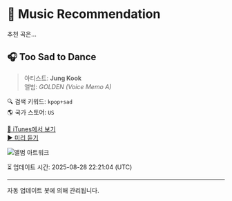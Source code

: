 
# 🎵 Music Recommendation

추천 곡은...

## 🎧 Too Sad to Dance  
> 아티스트: **Jung Kook**  
> 앨범: _GOLDEN (Voice Memo A)_  

🔍 검색 키워드: `kpop+sad`  
🌎 국가 스토어: `US`

[🔗 iTunes에서 보기](https://music.apple.com/us/album/too-sad-to-dance/1715818590?i=1715819187&uo=4)  
[▶️ 미리 듣기](https://audio-ssl.itunes.apple.com/itunes-assets/AudioPreview116/v4/14/8c/8a/148c8a72-09d0-0e3b-ced9-64dc6a65e0e2/mzaf_17139692934867307938.plus.aac.p.m4a)

![앨범 아트워크](https://is1-ssl.mzstatic.com/image/thumb/Music116/v4/4f/83/0f/4f830fac-b2c3-3ccc-a248-d64a72f733f7/196922684685_Cover.jpg/100x100bb.jpg)

⏳ 업데이트 시간: 2025-08-28 22:21:04 (UTC)

---
자동 업데이트 봇에 의해 관리됩니다.

